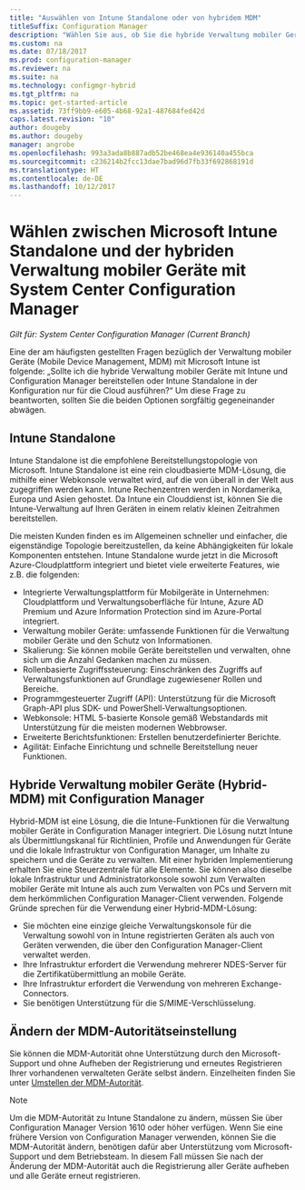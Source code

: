 ```yaml
---
title: "Auswählen von Intune Standalone oder von hybridem MDM"
titleSuffix: Configuration Manager
description: "Wählen Sie aus, ob Sie die hybride Verwaltung mobiler Geräte mit Intune und Configuration Manager bereitstellen oder Intune Standalone ausführen."
ms.custom: na
ms.date: 07/18/2017
ms.prod: configuration-manager
ms.reviewer: na
ms.suite: na
ms.technology: configmgr-hybrid
ms.tgt_pltfrm: na
ms.topic: get-started-article
ms.assetid: 73ff9bb9-e605-4b68-92a1-487684fed42d
caps.latest.revision: "10"
author: dougeby
ms.author: dougeby
manager: angrobe
ms.openlocfilehash: 993a3ada8b887adb52be468ea4e936140a455bca
ms.sourcegitcommit: c236214b2fcc13dae7bad96d7fb33f692868191d
ms.translationtype: HT
ms.contentlocale: de-DE
ms.lasthandoff: 10/12/2017
---
```

# <a name="choose-between-microsoft-intune-standalone-and-hybrid-mobile-device-management-with-system-center-configuration-manager"></a>Wählen zwischen Microsoft Intune Standalone und der hybriden Verwaltung mobiler Geräte mit System Center Configuration Manager

*Gilt für: System Center Configuration Manager (Current Branch)*

Eine der am häufigsten gestellten Fragen bezüglich der Verwaltung mobiler Geräte (Mobile Device Management, MDM) mit Microsoft Intune ist folgende: „Sollte ich die hybride Verwaltung mobiler Geräte mit Intune und Configuration Manager bereitstellen oder Intune Standalone in der Konfiguration nur für die Cloud ausführen?“ Um diese Frage zu beantworten, sollten Sie die beiden Optionen sorgfältig gegeneinander abwägen.
 
## <a name="intune-standalone"></a>Intune Standalone
Intune Standalone ist die empfohlene Bereitstellungstopologie von Microsoft. Intune Standalone ist eine rein cloudbasierte MDM-Lösung, die mithilfe einer Webkonsole verwaltet wird, auf die von überall in der Welt aus zugegriffen werden kann. Intune Rechenzentren werden in Nordamerika, Europa und Asien gehostet. Da Intune ein Clouddienst ist, können Sie die Intune-Verwaltung auf Ihren Geräten in einem relativ kleinen Zeitrahmen bereitstellen.

Die meisten Kunden finden es im Allgemeinen schneller und einfacher, die eigenständige Topologie bereitzustellen, da keine Abhängigkeiten für lokale Komponenten entstehen. Intune Standalone wurde jetzt in die Microsoft Azure-Cloudplattform integriert und bietet viele erweiterte Features, wie z.B. die folgenden:
- Integrierte Verwaltungsplattform für Mobilgeräte in Unternehmen: Cloudplattform und Verwaltungsoberfläche für Intune, Azure AD Premium und Azure Information Protection sind im Azure-Portal integriert.
- Verwaltung mobiler Geräte: umfassende Funktionen für die Verwaltung mobiler Geräte und den Schutz von Informationen.
- Skalierung: Sie können mobile Geräte bereitstellen und verwalten, ohne sich um die Anzahl Gedanken machen zu müssen.
- Rollenbasierte Zugriffssteuerung: Einschränken des Zugriffs auf Verwaltungsfunktionen auf Grundlage zugewiesener Rollen und Bereiche.
- Programmgesteuerter Zugriff (API): Unterstützung für die Microsoft Graph-API plus SDK- und PowerShell-Verwaltungsoptionen.
- Webkonsole: HTML 5-basierte Konsole gemäß Webstandards mit Unterstützung für die meisten modernen Webbrowser.
- Erweiterte Berichtsfunktionen: Erstellen benutzerdefinierter Berichte.
- Agilität: Einfache Einrichtung und schnelle Bereitstellung neuer Funktionen.


## <a name="hybrid-mdm-with-configuration-manager"></a>Hybride Verwaltung mobiler Geräte (Hybrid-MDM) mit Configuration Manager
Hybrid-MDM ist eine Lösung, die die Intune-Funktionen für die Verwaltung mobiler Geräte in Configuration Manager integriert. Die Lösung nutzt Intune als Übermittlungskanal für Richtlinien, Profile und Anwendungen für Geräte und die lokale Infrastruktur von Configuration Manager, um Inhalte zu speichern und die Geräte zu verwalten. Mit einer hybriden Implementierung erhalten Sie eine Steuerzentrale für alle Elemente.  Sie können also dieselbe lokale Infrastruktur und Administratorkonsole sowohl zum Verwalten mobiler Geräte mit Intune als auch zum Verwalten von PCs und Servern mit dem herkömmlichen Configuration Manager-Client verwenden. Folgende Gründe sprechen für die Verwendung einer Hybrid-MDM-Lösung:  
- Sie möchten eine einzige gleiche Verwaltungskonsole für die Verwaltung sowohl von in Intune registrierten Geräten als auch von Geräten verwenden, die über den Configuration Manager-Client verwaltet werden.
- Ihre Infrastruktur erfordert die Verwendung mehrerer NDES-Server für die Zertifikatübermittlung an mobile Geräte.
- Ihre Infrastruktur erfordert die Verwendung von mehreren Exchange-Connectors.
- Sie benötigen Unterstützung für die S/MIME-Verschlüsselung.


## <a name="changing-the-mdm-authority-setting"></a>Ändern der MDM-Autoritätseinstellung
Sie können die MDM-Autorität ohne Unterstützung durch den Microsoft-Support und ohne Aufheben der Registrierung und erneutes Registrieren Ihrer vorhandenen verwalteten Geräte selbst ändern. Einzelheiten finden Sie unter [Umstellen der MDM-Autorität](../deploy-use/change-mdm-authority.md).

> [!NOTE]    
> Um die MDM-Autorität zu Intune Standalone zu ändern, müssen Sie über Configuration Manager Version 1610 oder höher verfügen. Wenn Sie eine frühere Version von Configuration Manager verwenden, können Sie die MDM-Autorität ändern, benötigen dafür aber Unterstützung vom Microsoft-Support und dem Betriebsteam. In diesem Fall müssen Sie nach der Änderung der MDM-Autorität auch die Registrierung aller Geräte aufheben und alle Geräte erneut registrieren.  
